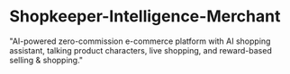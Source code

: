 # Shopkeeper-Intelligence-Merchant
"AI-powered zero-commission e-commerce platform with AI shopping assistant, talking product characters, live shopping, and reward-based selling &amp; shopping."
